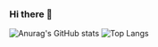 ### Hi there 👋

![Anurag's GitHub stats](https://github-readme-stats.vercel.app/api?username=LuftigerLuca&show_icons=true&theme=dracula)
![Top Langs](https://github-readme-stats.vercel.app/api/top-langs/?username=LuftigerLuca&layout=compact&theme=dracula)




<!--
**LuftigerLuca/LuftigerLuca** is a ✨ _special_ ✨ repository because its `README.md` (this file) appears on your GitHub profile.

Here are some ideas to get you started:

- 🔭 I’m currently working on ...
- 🌱 I’m currently learning ...
- 👯 I’m looking to collaborate on ...
- 🤔 I’m looking for help with ...
- 💬 Ask me about ...
- 📫 How to reach me: ...
- 😄 Pronouns: ...
- ⚡ Fun fact: ...
-->
